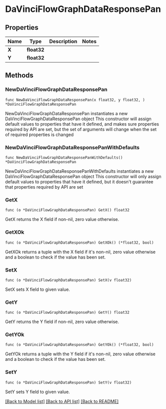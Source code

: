 # DaVinciFlowGraphDataResponsePan

## Properties

Name | Type | Description | Notes
------------ | ------------- | ------------- | -------------
**X** | **float32** |  | 
**Y** | **float32** |  | 

## Methods

### NewDaVinciFlowGraphDataResponsePan

`func NewDaVinciFlowGraphDataResponsePan(x float32, y float32, ) *DaVinciFlowGraphDataResponsePan`

NewDaVinciFlowGraphDataResponsePan instantiates a new DaVinciFlowGraphDataResponsePan object
This constructor will assign default values to properties that have it defined,
and makes sure properties required by API are set, but the set of arguments
will change when the set of required properties is changed

### NewDaVinciFlowGraphDataResponsePanWithDefaults

`func NewDaVinciFlowGraphDataResponsePanWithDefaults() *DaVinciFlowGraphDataResponsePan`

NewDaVinciFlowGraphDataResponsePanWithDefaults instantiates a new DaVinciFlowGraphDataResponsePan object
This constructor will only assign default values to properties that have it defined,
but it doesn't guarantee that properties required by API are set

### GetX

`func (o *DaVinciFlowGraphDataResponsePan) GetX() float32`

GetX returns the X field if non-nil, zero value otherwise.

### GetXOk

`func (o *DaVinciFlowGraphDataResponsePan) GetXOk() (*float32, bool)`

GetXOk returns a tuple with the X field if it's non-nil, zero value otherwise
and a boolean to check if the value has been set.

### SetX

`func (o *DaVinciFlowGraphDataResponsePan) SetX(v float32)`

SetX sets X field to given value.


### GetY

`func (o *DaVinciFlowGraphDataResponsePan) GetY() float32`

GetY returns the Y field if non-nil, zero value otherwise.

### GetYOk

`func (o *DaVinciFlowGraphDataResponsePan) GetYOk() (*float32, bool)`

GetYOk returns a tuple with the Y field if it's non-nil, zero value otherwise
and a boolean to check if the value has been set.

### SetY

`func (o *DaVinciFlowGraphDataResponsePan) SetY(v float32)`

SetY sets Y field to given value.



[[Back to Model list]](../README.md#documentation-for-models) [[Back to API list]](../README.md#documentation-for-api-endpoints) [[Back to README]](../README.md)


